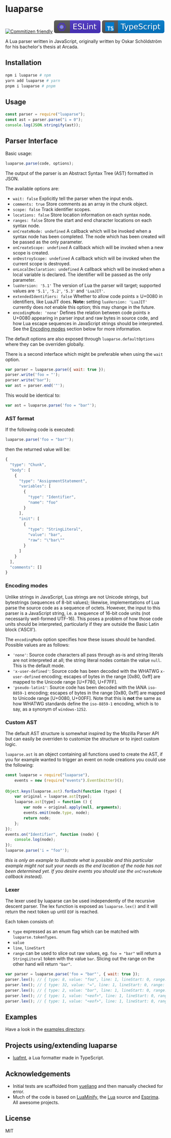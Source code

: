 # luaparse

[![Commitizen friendly](https://img.shields.io/badge/commitizen-friendly-brightgreen.svg)](http://commitizen.github.io/cz-cli/)
[![Linting By ESLint](https://raw.githubusercontent.com/aleen42/badges/master/src/eslint.svg)](https://eslint.org)
[![Typescript](https://raw.githubusercontent.com/aleen42/badges/master/src/typescript.svg)](https://typescriptlang.org)

A Lua parser written in JavaScript, originally written by Oskar Schöldström for his bachelor's thesis at Arcada.

## Installation

```bash
npm i luaparse # npm
yarn add luaparse # yarn
pnpm i luaparse # pnpm
```

## Usage

```js
const parser = require("luaparse");
const ast = parser.parse("i = 0");
console.log(JSON.stringify(ast));
```

## Parser Interface

Basic usage:

```js
luaparse.parse(code, options);
```

The output of the parser is an Abstract Syntax Tree (AST) formatted in JSON.

The available options are:

-   `wait: false` Explicitly tell the parser when the input ends.
-   `comments: true` Store comments as an array in the chunk object.
-   `scope: false` Track identifier scopes.
-   `locations: false` Store location information on each syntax node.
-   `ranges: false` Store the start and end character locations on each syntax
    node.
-   `onCreateNode: undefined` A callback which will be invoked when a syntax node
    has been completed. The node which has been created will be passed as the
    only parameter.
-   `onCreateScope: undefined` A callback which will be invoked when a new scope is
    created.
-   `onDestroyScope: undefined` A callback which will be invoked when the current
    scope is destroyed.
-   `onLocalDeclaration: undefined` A callback which will be invoked when a local
    variable is declared. The identifier will be passed as the only parameter.
-   `luaVersion: '5.1'` The version of Lua the parser will target; supported
    values are `'5.1'`, `'5.2'`, `'5.3'` and `'LuaJIT'`.
-   `extendedIdentifiers: false` Whether to allow code points ≥ U+0080 in
    identifiers, like LuaJIT does. **Note:** setting `luaVersion: 'LuaJIT'`
    currently does _not_ enable this option; this may change in the future.
-   `encodingMode: 'none'` Defines the relation between code points ≥ U+0080
    appearing in parser input and raw bytes in source code, and how Lua escape
    sequences in JavaScript strings should be interpreted. See the
    [Encoding modes](#encoding-modes) section below for more information.

The default options are also exposed through `luaparse.defaultOptions` where
they can be overriden globally.

There is a second interface which might be preferable when using the `wait`
option.

```js
var parser = luaparse.parse({ wait: true });
parser.write('foo = "');
parser.write("bar");
var ast = parser.end('"');
```

This would be identical to:

```js
var ast = luaparse.parse('foo = "bar"');
```

### AST format

If the following code is executed:

```js
luaparse.parse('foo = "bar"');
```

then the returned value will be:

```js
{
  "type": "Chunk",
  "body": [
    {
      "type": "AssignmentStatement",
      "variables": [
        {
          "type": "Identifier",
          "name": "foo"
        }
      ],
      "init": [
        {
          "type": "StringLiteral",
          "value": "bar",
          "raw": "\"bar\""
        }
      ]
    }
  ],
  "comments": []
}
```

### Encoding modes

Unlike strings in JavaScript, Lua strings are not Unicode strings, but
bytestrings (sequences of 8-bit values); likewise, implementations of Lua
parse the source code as a sequence of octets. However, the input to this
parser is a JavaScript string, i.e. a sequence of 16-bit code units (not
necessarily well-formed UTF-16). This poses a problem of how those code
units should be interpreted, particularly if they are outside the Basic
Latin block ('ASCII').

The `encodingMode` option specifies how these issues should be handled.
Possible values are as follows:

-   `'none'`: Source code characters all pass through as-is and string
    literals are not interpreted at all; the string literal nodes contain
    the value `null`. This is the default mode.
-   `'x-user-defined'`: Source code has been decoded with the WHATWG
    `x-user-defined` encoding; escapes of bytes in the range \[0x80, 0xff]
    are mapped to the Unicode range \[U+F780, U+F7FF].
-   `'pseudo-latin1'`: Source code has been decoded with the IANA
    `iso-8859-1` encoding; escapes of bytes in the range \[0x80, 0xff]
    are mapped to Unicode range \[U+0080, U+00FF]. Note that this is
    **not** the same as how WHATWG standards define the `iso-8859-1`
    encoding, which is to say, as a synonym of `windows-1252`.

### Custom AST

The default AST structure is somewhat inspired by the Mozilla Parser API but
can easily be overriden to customize the structure or to inject custom logic.

`luaparse.ast` is an object containing all functions used to create the AST, if
you for example wanted to trigger an event on node creations you could use the
following:

```js
const luaparse = require("luaparse"),
    events = new (require("events").EventEmitter)();

Object.keys(luaparse.ast).forEach(function (type) {
    var original = luaparse.ast[type];
    luaparse.ast[type] = function () {
        var node = original.apply(null, arguments);
        events.emit(node.type, node);
        return node;
    };
});
events.on("Identifier", function (node) {
    console.log(node);
});
luaparse.parse('i = "foo"');
```

_this is only an example to illustrate what is possible and this particular
example might not suit your needs as the end location of the node has not been
determined yet. If you desire events you should use the `onCreateNode` callback
instead)._

### Lexer

The lexer used by luaparse can be used independently of the recursive descent
parser. The lex function is exposed as `luaparse.lex()` and it will return the
next token up until `EOF` is reached.

Each token consists of:

-   `type` expressed as an enum flag which can be matched with `luaparse.tokenTypes`.
-   `value`
-   `line`, `lineStart`
-   `range` can be used to slice out raw values, eg. `foo = "bar"` will return a
    `StringLiteral` token with the value `bar`. Slicing out the range on the other
    hand will return `"bar"`.

```js
var parser = luaparse.parse('foo = "bar"', { wait: true });
parser.lex(); // { type: 8, value: "foo", line: 1, lineStart: 0, range: [0, 3] }
parser.lex(); // { type: 32, value: "=", line: 1, lineStart: 0, range: [4, 5]}
parser.lex(); // { type: 2, value: "bar", line: 1, lineStart: 0, range: [6, 11] }
parser.lex(); // { type: 1, value: "<eof>", line: 1, lineStart: 0, range: [11 11] }
parser.lex(); // { type: 1, value: "<eof>", line: 1, lineStart: 0, range: [11 11] }
```

## Examples

Have a look in the [examples directory](https://github.com/creepinson/luaparse/tree/main/examples).

## Projects using/extending luaparse

-   [luafmt](https://github.com/creepinson/lua-fmt), a Lua formatter made in TypeScript.

## Acknowledgements

-   Initial tests are scaffolded from [yueliang][yueliang] and then manually checked for error.
-   Much of the code is based on [LuaMinify][luaminify], the [Lua][lua] source and [Esprima][esprima]. All awesome projects.

## License

MIT

[luaminify]: https://github.com/stravant/LuaMinify
[yueliang]: http://yueliang.luaforge.net/
[lua]: https://www.lua.org
[esprima]: http://esprima.org
[wtf8]: https://simonsapin.github.io/wtf-8/
